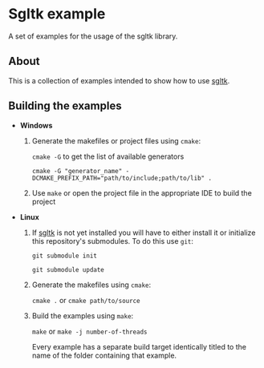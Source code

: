 # Sgltk example
A set of examples for the usage of the sgltk library.

## About
This is a collection of examples intended to show how to use [sgltk](http://www.github.com/pyth/sgltk).

## Building the  examples

* **Windows**

    1. Generate the makefiles or project files using `cmake`:
    
        `cmake -G` to get the list of available generators

        `cmake -G "generator_name" -DCMAKE_PREFIX_PATH="path/to/include;path/to/lib" .`
    
    2. Use `make` or open the project file in the appropriate IDE to build the project

* **Linux**

    1. If [sgltk](http://www.github.com/pyth/sgltk) is not yet installed you will have to either install it or initialize this repository's submodules. To do this use `git`:

        `git submodule init`

        `git submodule update`

    2. Generate the makefiles using `cmake`:

        `cmake .` or `cmake path/to/source`

    3. Build the examples using `make`:

        `make` or `make -j number-of-threads`

        Every example has a separate build target identically titled to the name of the folder containing that example.
